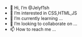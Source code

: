 - 👋 Hi, I’m @Jelyf1sh
- 👀 I’m interested in CSS,HTML,JS
- 🌱 I’m currently learning ...
- 💞️ I’m looking to collaborate on ...
- 📫 How to reach me ...

<!---
Jelyf1sh/Jelyf1sh is a ✨ special ✨ repository because its `README.md` (this file) appears on your GitHub profile.
You can click the Preview link to take a look at your changes.
--->
